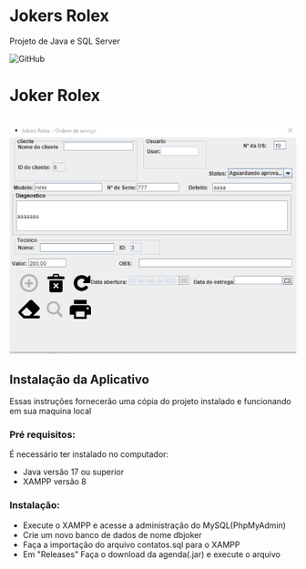 # Jokers Rolex
Projeto de Java e SQL Server

![GitHub](https://img.shields.io/github/license/lluancunha/Agenda?style=plastic)
# Joker Rolex

![]()
![Print da tela](https://github.com/lluancunha/JokersRolex/blob/main/img/print.png)


## Instalação da Aplicativo
Essas instruções fornecerão uma cópia do projeto instalado e funcionando em sua maquina local

### Pré requisitos:
É necessário ter instalado no computador:
* Java versão 17 ou superior
* XAMPP versão 8

### Instalação:
* Execute o XAMPP e acesse a administração do MySQL(PhpMyAdmin)
* Crie um novo banco de dados de nome dbjoker
* Faça a importação do arquivo contatos.sql para o XAMPP
* Em "Releases" Faça o download da agenda(.jar) e execute o arquivo

